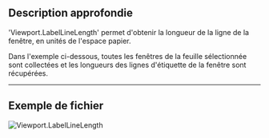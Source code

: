 ## Description approfondie
'Viewport.LabelLineLength' permet d'obtenir la longueur de la ligne de la fenêtre, en unités de l'espace papier.

Dans l'exemple ci-dessous, toutes les fenêtres de la feuille sélectionnée sont collectées et les longueurs des lignes d'étiquette de la fenêtre sont récupérées.
___
## Exemple de fichier

![Viewport.LabelLineLength](./Revit.Elements.Viewport.LabelLineLength_img.jpg)
